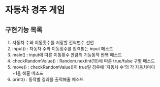 # 자동차 경주 게임
## 구현기능 목록
1. 자동차 수와 이동횟수를 저장할 전역변수 선언
1. input() : 자동차 수와 이동횟수를 입력받는 input 메소드
1. main() : input에 따른 이동횟수 만큼의 기능동작 반복 메소드
1. checkRandomValue() : Random.nextInt(10)에 따른 true/false 구별 메소드
1. move() : checkRandomValue()이 true일 경우에 '자동차 수'의 각 자동차마다 +1을 해줄 메소드
1. print() : 동작별 결과를 출력해줄 메소드